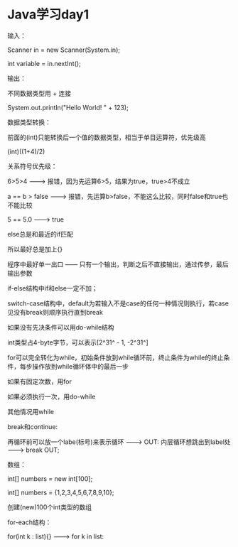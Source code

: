 # Java学习day1

输入：

Scanner in = new Scanner(System.in);

int variable = in.nextInt();



输出：

不同数据类型用 + 连接

System.out.println("Hello World! " + 123);



数据类型转换：

前面的(int)只能转换后一个值的数据类型，相当于单目运算符，优先级高

(int)((1+4)/2)



关系符号优先级：

6>5>4  ---> 报错，因为先运算6>5，结果为true，true>4不成立

a == b > false ---> 报错，先运算b>false，不能这么比较，同时false和true也不能比较

5 == 5.0 ---> true



else总是和最近的if匹配

所以最好总是加上{}



程序中最好单一出口 —— 只有一个输出，判断之后不直接输出，通过传参，最后输出参数



if-else结构中if和else一定不加；



switch-case结构中，default为若输入不是case的任何一种情况则执行，若case见没有break则顺序执行直到break



如果没有先决条件可以用do-while结构



int类型占4-byte字节，可以表示[2^31^ - 1,  -2^31^]



for可以完全转化为while，初始条件放到while循环前，终止条件为while的终止条件，每步操作放到while循环体中的最后一步



如果有固定次数，用for

如果必须执行一次，用do-while

其他情况用while



break和continue:

再循环前可以放一个labe(标号)来表示循环 ---> OUT:  内层循环想跳出到label处 ---> break OUT;



数组：

int[] numbers = new int[100];

int[] numbers = {1,2,3,4,5,6,7,8,9,10};

创建(new)100个int类型的数组



for-each结构：

for(int k : list){} ---> for k in list:



